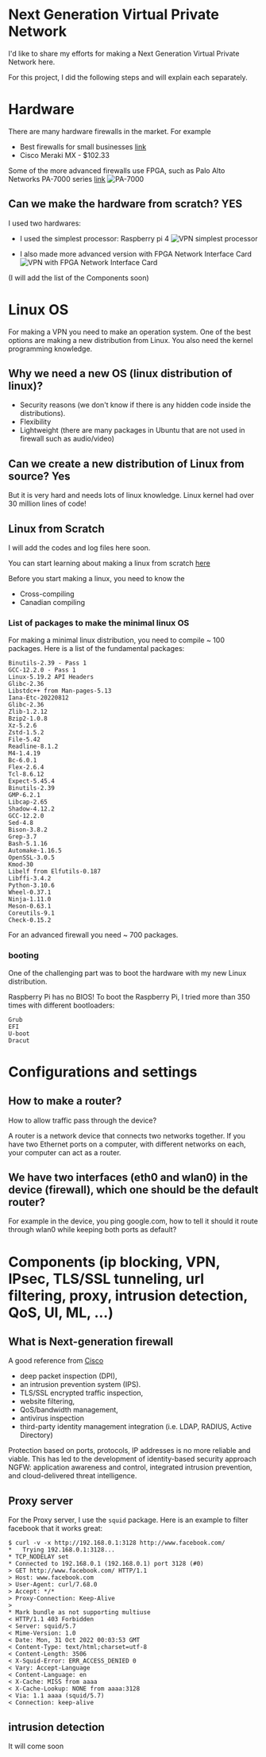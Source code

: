 # Next Generation Virtual Private Network
I'd like to share my efforts for making a Next Generation Virtual Private Network here.

For this project, I did the following steps and will explain each separately.

# Hardware
There are many hardware firewalls in the market. For example 
- Best firewalls for small businesses [link](https://www.digitaltrends.com/computing/best-firewalls-for-small-businesses/)
- Cisco Meraki MX - $102.33


Some of the more advanced firewalls use FPGA, such as Palo Alto Networks PA-7000 series [link](https://www.paloaltonetworks.com/resources/pa-series-next-generation-firewalls-hardware-architectures)
![PA-7000](pics/PA-7000.jpg)


## Can we make the hardware from scratch? YES
I used two hardwares:
- I used the simplest processor: Raspberry pi 4
![VPN simplest processor](pics/IMG_4981.jpg)

- I also made more advanced version with FPGA Network Interface Card
![VPN with FPGA Network Interface Card](pics/IMG_4970.jpg)

(I will add the list of the Components soon)



# Linux OS
For making a VPN you need to make an operation system. One of the best options are making a new distribution from Linux. You also need the kernel programming knowledge.

## Why we need a new OS (linux distribution of linux)?
- Security reasons (we don't know if there is any hidden code inside the distributions).
- Flexibility
- Lightweight (there are many packages in Ubuntu that are not used in firewall such as audio/video)

## Can we create a new distribution of Linux from source? Yes
But it is very hard and needs lots of linux knowledge.
Linux kernel had over 30 million lines of code!


## Linux from Scratch
I will add the codes and log files here soon.

You can start learning about making a linux from scratch [here](https://www.linuxfromscratch.org/)

Before you start making a linux, you need to know the
- Cross-compiling
- Canadian compiling


### List of packages to make the minimal linux OS
For making a minimal linux distribution, you need to compile ~ 100 packages.
Here is a list of the fundamental packages:

```
Binutils-2.39 - Pass 1
GCC-12.2.0 - Pass 1
Linux-5.19.2 API Headers
Glibc-2.36
Libstdc++ from Man-pages-5.13
Iana-Etc-20220812
Glibc-2.36
Zlib-1.2.12
Bzip2-1.0.8
Xz-5.2.6
Zstd-1.5.2
File-5.42
Readline-8.1.2
M4-1.4.19
Bc-6.0.1
Flex-2.6.4
Tcl-8.6.12
Expect-5.45.4
Binutils-2.39
GMP-6.2.1
Libcap-2.65
Shadow-4.12.2
GCC-12.2.0
Sed-4.8
Bison-3.8.2
Grep-3.7
Bash-5.1.16
Automake-1.16.5
OpenSSL-3.0.5
Kmod-30
Libelf from Elfutils-0.187
Libffi-3.4.2
Python-3.10.6
Wheel-0.37.1
Ninja-1.11.0
Meson-0.63.1
Coreutils-9.1
Check-0.15.2
```


For an advanced firewall you need ~ 700 packages.


### booting
One of the challenging part was to boot the hardware with my new Linux distribution. 

Raspberry Pi has no BIOS! To boot the Raspberry Pi, I tried more than 350 times with different bootloaders:
```
Grub
EFI
U-boot
Dracut
```




# Configurations and settings
## How to make a router?
How to allow traffic pass through the device?

A router is a network device that connects two networks together.
If you have two Ethernet ports on a computer, with different networks on each, your computer can act as a router.

## We have two interfaces (eth0 and wlan0) in the device (firewall), which one should be the default router?
For example in the device, you ping google.com, how to tell it should it route through wlan0 while keeping both ports as default?





# Components (ip blocking, VPN, IPsec, TLS/SSL tunneling, url filtering, proxy, intrusion detection, QoS, UI, ML, ...)

## What is Next-generation firewall
A good reference from [Cisco](https://www.cisco.com/c/en/us/products/security/firewalls/what-is-a-next-generation-firewall.html)

- deep packet inspection (DPI),
- an intrusion prevention system (IPS). 
- TLS/SSL encrypted traffic inspection, 
- website filtering, 
- QoS/bandwidth management,
- antivirus inspection
- third-party identity management integration (i.e. LDAP, RADIUS, Active Directory)

Protection based on ports, protocols, IP addresses is no more reliable and viable. This has led to the development of identity-based security approach
NGFW: application awareness and control, integrated intrusion prevention, and cloud-delivered threat intelligence.

## Proxy server
For the Proxy server, I use the `squid` package.
Here is an example to filter facebook that it works great:

```
$ curl -v -x http://192.168.0.1:3128 http://www.facebook.com/
*   Trying 192.168.0.1:3128...
* TCP_NODELAY set
* Connected to 192.168.0.1 (192.168.0.1) port 3128 (#0)
> GET http://www.facebook.com/ HTTP/1.1
> Host: www.facebook.com
> User-Agent: curl/7.68.0
> Accept: */*
> Proxy-Connection: Keep-Alive
> 
* Mark bundle as not supporting multiuse
< HTTP/1.1 403 Forbidden
< Server: squid/5.7
< Mime-Version: 1.0
< Date: Mon, 31 Oct 2022 00:03:53 GMT
< Content-Type: text/html;charset=utf-8
< Content-Length: 3506
< X-Squid-Error: ERR_ACCESS_DENIED 0
< Vary: Accept-Language
< Content-Language: en
< X-Cache: MISS from aaaa
< X-Cache-Lookup: NONE from aaaa:3128
< Via: 1.1 aaaa (squid/5.7)
< Connection: keep-alive
```


## intrusion detection
It will come soon
